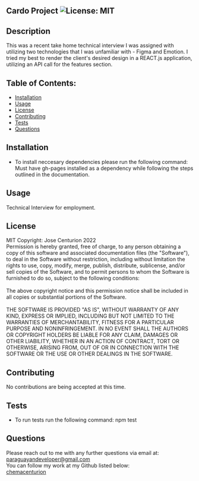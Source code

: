 ## Cardo Project ![License: MIT](https://img.shields.io/badge/License-MIT-yellow.svg)

## Description
This was a recent take home technical interview I was assigned with utilizing two technologies that I was unfamiliar with - Figma and Emotion. I tried my best to render the client's desired design in a REACT.js application, utilizing an API call for the features section.

## Table of Contents:
* [Installation](#Installation)
* [Usage](#Usage)
* [License](#License)
* [Contributing](#Contributing)
* [Tests](#Tests)
* [Questions](#Questions)

## Installation
* To install neccesary dependencies please run the following command:
Must have gh-pages installed as a dependency while following the steps outlined in the documentation.

## Usage
Technical Interview for employment.

## License
MIT Copyright: Jose Centurion 2022
<br/>
Permission is hereby granted, free of charge, to any person obtaining a copy of this software and associated documentation files (the "Software"), to deal in the Software without restriction, including without limitation the rights to use, copy, modify, merge, publish, distribute, sublicense, and/or sell copies of the Software, and to permit persons to whom the Software is furnished to do so, subject to the following conditions: <br/> <br/> The above copyright notice and this permission notice shall be included in all copies or substantial portions of the Software. <br/> <br/> THE SOFTWARE IS PROVIDED "AS IS", WITHOUT WARRANTY OF ANY KIND, EXPRESS OR IMPLIED, INCLUDING BUT NOT LIMITED TO THE WARRANTIES OF MERCHANTABILITY, FITNESS FOR A PARTICULAR PURPOSE AND NONINFRINGEMENT. IN NO EVENT SHALL THE AUTHORS OR COPYRIGHT HOLDERS BE LIABLE FOR ANY CLAIM, DAMAGES OR OTHER LIABILITY, WHETHER IN AN ACTION OF CONTRACT, TORT OR OTHERWISE, ARISING FROM, OUT OF OR IN CONNECTION WITH THE SOFTWARE OR THE USE OR OTHER DEALINGS IN THE SOFTWARE.

## Contributing
No contributions are being accepted at this time.

## Tests
* To run tests run the following command:
npm test

## Questions
Please reach out to me with any further questions via email at:
<br/>
paraguayandeveloper@gmail.com
<br/>
You can follow my work at my Github listed below:
<br/>
[chemacenturion](https://github.com/chemacenturion)
